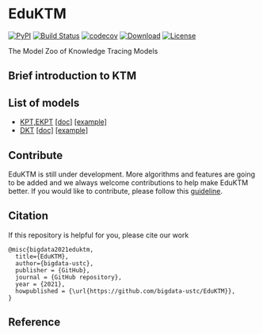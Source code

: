 # EduKTM
[![PyPI](https://img.shields.io/pypi/v/EduKTM.svg)](https://pypi.python.org/pypi/EduKTM)
[![Build Status](https://www.travis-ci.org/bigdata-ustc/EduKTM.svg?branch=main)](https://www.travis-ci.org/bigdata-ustc/EduKTM)
[![codecov](https://codecov.io/gh/bigdata-ustc/EduKTM/branch/main/graph/badge.svg?token=B7gscOGQLD)](https://codecov.io/gh/bigdata-ustc/EduKTM)
[![Download](https://img.shields.io/pypi/dm/EduKTM.svg?style=flat)](https://pypi.python.org/pypi/EduKTM)
[![License](https://img.shields.io/github/license/bigdata-ustc/EduKTM)](LICENSE)

The Model Zoo of Knowledge Tracing  Models

## Brief introduction to KTM

## List of models

* [KPT,EKPT](EduKTM/KPT) [[doc]](docs/KPT.md) [[example]](examples/KPT)
* [DKT](EduKTM/DKT) [[doc]](docs/DKT.md) [[example]](examples/DKT)

## Contribute

EduKTM is still under development. More algorithms and features are going to be added and we always welcome contributions to help make EduKTM better. If you would like to contribute, please follow this [guideline](CONTRIBUTE.md).

## Citation

If this repository is helpful for you, please cite our work

```
@misc{bigdata2021eduktm,
  title={EduKTM},
  author={bigdata-ustc},
  publisher = {GitHub},
  journal = {GitHub repository},
  year = {2021},
  howpublished = {\url{https://github.com/bigdata-ustc/EduKTM}},
}
```

## Reference
